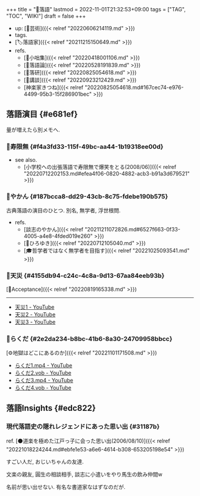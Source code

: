 +++
title = "📝落語"
lastmod = 2022-11-01T21:32:53+09:00
tags = ["TAG", "TOC", "WIKI"]
draft = false
+++

-   up: [📂芸術]({{< relref "20220606214119.md" >}})
-   tags.
-   [🏷落語家]({{< relref "20211215150649.md" >}})
-   refs.
    -   [📝小咄集]({{< relref "20220418001106.md" >}})
    -   [📝落語論]({{< relref "20220528191839.md" >}})
    -   [🔖落研]({{< relref "20220825054618.md" >}})
    -   [📝講談]({{< relref "20220923212429.md" >}})
    -   [神楽家きつね]({{< relref "20220825054618.md#167cec74-e976-4499-95b3-15f286901bec" >}})


## 落語演目 {#e681ef}

量が増えたら別メモへ.


### 📝寿限無 {#f4a3fd33-115f-49bc-aa44-1b19318ee00d}

-   see also.
    -   [小学校への出張落語で寿限無で爆笑をとる(2008/06)]({{< relref "20220712202153.md#efea4f06-0820-4882-acb3-b91a3d679521" >}})


### 📝やかん {#187bcca8-dd29-43cb-8c75-fdebe190b575}

古典落語の演目のひとつ. 別名, 無学者, 浮世根問.

-   refs.
    -   [談志のやかん]({{< relref "20211211072826.md#6527f663-0f33-4005-a4e8-4fded019e260" >}})
    -   [👨ひろゆき]({{< relref "20220712105040.md" >}})
    -   [🎓哲学者ではなく無学者を目指す]({{< relref "20221025093541.md" >}})


### 📝天災 {#4155db94-c24c-4c8a-9d13-67aa84eeb93b}

[🔖Acceptance]({{< relref "20220819165338.md" >}})

---

-   [天災1 - YouTube](https://www.youtube.com/watch?v=FDhqGkTFVrA)
-   [天災2 - YouTube](https://www.youtube.com/watch?v=hLbsC7tbHpU)
-   [天災3 - YouTube](https://www.youtube.com/watch?v=UHhhi_YZ4P8)


### 📝らくだ {#2e2da234-b8bc-41b6-8a30-24709958bbcc}

[⚙地獄はどこにあるのか]({{< relref "20221101171508.md" >}})

-   [らくだ1.mp4 - YouTube](https://www.youtube.com/watch?v=Iw0RDJp1etE)
-   [らくだ2.vob - YouTube](https://www.youtube.com/watch?v=AH6Ortvpb9I)
-   [らくだ3.mp4 - YouTube](https://www.youtube.com/watch?v=Qbqr9trKS_0)
-   [らくだ4.vob - YouTube](https://www.youtube.com/watch?v=33-L0UKjwMU)


## 落語Insights {#edc822}


### 現代落語史の隠れレジェンドにあった思い出 {#31187b}

ref. [⚫道楽を極めた江戸っ子に会った思い出(2006/08/10)]({{< relref "20221018224244.md#ebfe1e53-a6e6-4614-b308-653205198e54" >}})

すごい人だ, おじいちゃんの友達.

文楽の親友, 圓生の相談相手, 談志に小遣いをやり馬生の飲み仲間w

名前が思い出せない. 有名な書道家なはずなのだが.
